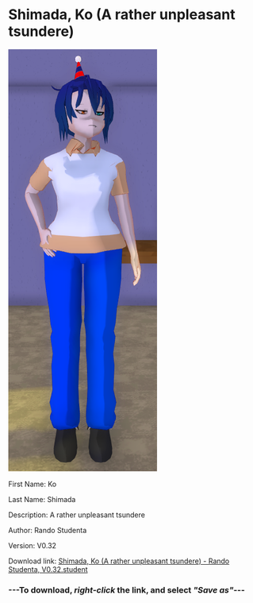 # Shimada, Ko (A rather unpleasant tsundere)

<img src = "https://raw.githubusercontent.com/Arbiter1223/Daigaku-Gurashi-Custom-Students/master/Students/Files/Shimada%2C%20Ko%20(A%20rather%20unpleasant%20tsundere).png">

First Name: Ko

Last Name: Shimada

Description: A rather unpleasant tsundere

Author: Rando Studenta

Version: V0.32

Download link: <a href="https://raw.githubusercontent.com/Arbiter1223/Daigaku-Gurashi-Custom-Students/master/Students/Files/Shimada%2C%20Ko%20(A%20rather%20unpleasant%20tsundere)%20-%20Rando%20Studenta%2C%20V0.32.student">Shimada, Ko (A rather unpleasant tsundere) - Rando Studenta, V0.32.student</a>

### ---**To download, _right-click_ the link, and select _"Save as"_**---
